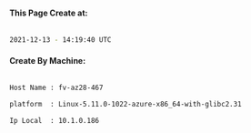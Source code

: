
   
#### This Page Create at:

```bash

2021-12-13 - 14:19:40 UTC

```

#### Create By Machine:

```bash

Host Name : fv-az28-467

platform  : Linux-5.11.0-1022-azure-x86_64-with-glibc2.31

Ip Local  : 10.1.0.186

```

